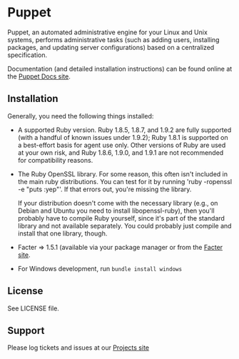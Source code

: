 Puppet
======

Puppet, an automated administrative engine for your Linux and Unix systems, performs
administrative tasks (such as adding users, installing packages, and updating server
configurations) based on a centralized specification.

Documentation (and detailed installation instructions) can be found online at the
[Puppet Docs site](http://docs.puppetlabs.com).

Installation
------------

Generally, you need the following things installed:

* A supported Ruby version. Ruby 1.8.5, 1.8.7, and 1.9.2 are fully supported
  (with a handful of known issues under 1.9.2); Ruby 1.8.1 is supported on a
  best-effort basis for agent use only. Other versions of Ruby are used at your
  own risk, and Ruby 1.8.6, 1.9.0, and 1.9.1 are not recommended for
  compatibility reasons.

* The Ruby OpenSSL library.  For some reason, this often isn't included
  in the main ruby distributions.  You can test for it by running
  'ruby -ropenssl -e "puts :yep"'.  If that errors out, you're missing the
  library.

  If your distribution doesn't come with the necessary library (e.g., on Debian
  and Ubuntu you need to install libopenssl-ruby), then you'll probably have to
  compile Ruby yourself, since it's part of the standard library and not
  available separately.  You could probably just compile and install that one
  library, though.

* Facter => 1.5.1 (available via your package manager or from the [Facter site](http://puppetlabs.com/projects/facter).

 * For Windows development, run `bundle install windows`

License
-------

See LICENSE file.

Support
-------

Please log tickets and issues at our [Projects site](http://projects.puppetlabs.com)
